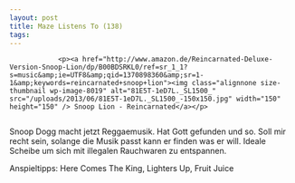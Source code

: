 ```yaml
---
layout: post
title: Maze Listens To (138)
tags:
---
```



                <p><a href="http://www.amazon.de/Reincarnated-Deluxe-Version-Snoop-Lion/dp/B00BDSRKL0/ref=sr_1_1?s=music&amp;ie=UTF8&amp;qid=1370898360&amp;sr=1-1&amp;keywords=reincarnated+snoop+lion"><img class="alignnone size-thumbnail wp-image-8019" alt="81E5T-1eD7L._SL1500_" src="/uploads/2013/06/81E5T-1eD7L._SL1500_-150x150.jpg" width="150" height="150" /> Snoop Lion - Reincarnated</a></p>
<img alt="" src="/uploads/2010/02/maze_listens_to_4stars.png" />
<p>Snoop Dogg macht jetzt Reggaemusik. Hat Gott gefunden und so. Soll mir recht sein, solange die Musik passt kann er finden was er will. Ideale Scheibe um sich mit illegalen Rauchwaren zu entspannen.</p>
<p>Anspieltipps: Here Comes The King, Lighters Up, Fruit Juice</p>
